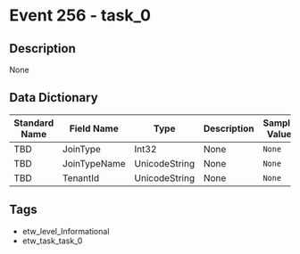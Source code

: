 # Event 256 - task_0

## Description
None

## Data Dictionary
|Standard Name|Field Name|Type|Description|Sample Value|
|---|---|---|---|---|
|TBD|JoinType|Int32|None|`None`|
|TBD|JoinTypeName|UnicodeString|None|`None`|
|TBD|TenantId|UnicodeString|None|`None`|

## Tags
* etw_level_Informational
* etw_task_task_0